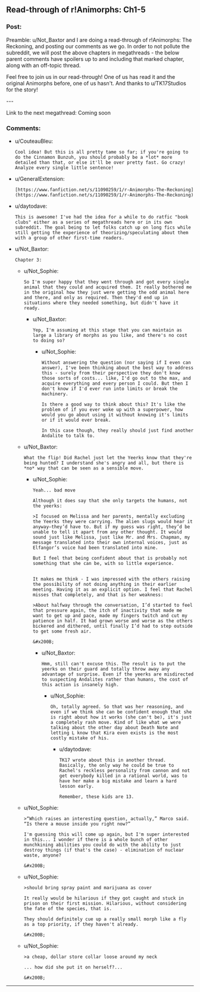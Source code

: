 ## Read-through of r!Animorphs: Ch1-5

### Post:

Preamble: u/Not_Baxtor and I are doing a read-through of r!Animorphs: The Reckoning, and posting our comments as we go. In order to not pollute the subreddit, we will post the above chapters in megathreads - the below parent comments have spoilers up to and including that marked chapter, along with an off-topic thread.

Feel free to join us in our read-through! One of us has read it and the original Animorphs before, one of us hasn't. And thanks to u/TK17Studios for the story!

\---

Link to the next megathread: Coming soon

### Comments:

- u/CouteauBleu:
  ```
  Cool idea! But this is all pretty tame so far; if you're going to do the Cinnamon Bunzuh, you should probably be a *lot* more detailed than that, or else it'll be over pretty fast. Go crazy! Analyze every single little sentence!
  ```

- u/GeneralExtension:
  ```
  [https://www.fanfiction.net/s/11090259/1/r-Animorphs-The-Reckoning](https://www.fanfiction.net/s/11090259/1/r-Animorphs-The-Reckoning)
  ```

- u/daytodave:
  ```
  This is awesome! I've had the idea for a while to do ratfic "book clubs" either as a series of megathreads here or in its own subreddit. The goal being to let folks catch up on long fics while still getting the experience of theorizing/speculating about them with a group of other first-time readers.
  ```

- u/Not_Baxtor:
  ```
  Chapter 3:
  ```

  - u/Not_Sophie:
    ```
    So I'm super happy that they went through and got every single animal that they could and acquired them. It really bothered me in the original how they just were getting the odd animal here and there, and only as required. Then they'd end up in situations where they needed something, but didn't have it ready.
    ```

    - u/Not_Baxtor:
      ```
      Yep, I'm assuming at this stage that you can maintain as large a library of morphs as you like, and there's no cost to doing so?
      ```

      - u/Not_Sophie:
        ```
        Without answering the question (nor saying if I even can answer), I've been thinking about the best way to address this - surely from their perspective they don't know those sorts of costs... like, I'd go out to the max, and acquire everything and every person I could. But then I don't know if I'd ever run into limits or break the machinery. 

        Is there a good way to think about this? It's like the problem of if you ever woke up with a superpower, how would you go about using it without knowing it's limits or if it would ever break.

        In this case though, they really should just find another Andalite to talk to.
        ```

  - u/Not_Baxtor:
    ```
    What the flip! Did Rachel just let the Yeerks know that they're being hunted? I understand she's angry and all, but there is *no* way that can be seen as a sensible move.
    ```

    - u/Not_Sophie:
      ```
      Yeah... bad move

      Although it does say that she only targets the humans, not the yeerks:

      >I focused on Melissa and her parents, mentally excluding the Yeerks they were carrying. The alien slugs would hear it anyway—they’d have to. But if my guess was right, they’d be unable to tell it apart from any other thought. It would sound just like Melissa, just like Mr. and Mrs. Chapman, my message translated into their own internal voices, just as Elfangor’s voice had been translated into mine.

      But I feel that being confident about that is probably not something that she can be, with so little experience.  


      It makes me think - I was impressed with the others raising the possibility of not doing anything in their earlier meeting. Having it as an explicit option. I feel that Rachel misses that completely, and that is her weakness:

      >About halfway through the conversation, I’d started to feel that pressure again, the itch of inactivity that made me want to get up and pace, made my fingers twitch and cut my patience in half. It had grown worse and worse as the others bickered and dithered, until finally I’d had to step outside to get some fresh air. 

      &#x200B;
      ```

      - u/Not_Baxtor:
        ```
        Hmm, still can't excuse this. The result is to put the yeerks on their guard and totally throw away any advantage of surprise. Even if the yeerks are misdirected to suspecting Andalites rather than humans, the cost of this action is insanely high.
        ```

        - u/Not_Sophie:
          ```
          Oh, totally agreed. So that was her reasoning, and even if we think she can be confident enough that she is right about how it works (she can't be), it's just a completely rash move. Kind of like what we were talking about the other day about Death Note and letting L know that Kira even exists is the most costly mistake of his.
          ```

          - u/daytodave:
            ```
            TK17 wrote about this in another thread. Basically, the only way he could be true to Rachel's reckless personality from cannon and not get everybody killed in a rational world, was to have her make a big mistake and learn a hard lesson early.

            Remember, these kids are 13.
            ```

  - u/Not_Sophie:
    ```
    >“Which raises an interesting question, actually,” Marco said. “Is there a mouse inside you right now?”

    I'm guessing this will come up again, but I'm super interested in this... I wonder if there is a whole bunch of other munchkining abilities you could do with the ability to just destroy things (if that's the case) - elimination of nuclear waste, anyone?

    &#x200B;
    ```

  - u/Not_Sophie:
    ```
    >should bring spray paint and marijuana as cover

    It really would be hilarious if they got caught and stuck in prison on their first mission. Hilarious, without considering the fate of the species, that is.

    They should definitely cue up a really small morph like a fly as a top priority, if they haven't already.

    &#x200B;
    ```

  - u/Not_Sophie:
    ```
    >a cheap, dollar store collar loose around my neck

    ... how did she put it on herself?...

    &#x200B;
    ```

---

